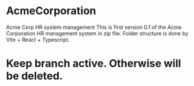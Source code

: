 # AcmeCorporation
Acme Corp HR system management 
This is first version 0.1 of the Acme Corporation HR management system in zip file. Folder structure is done by Vite + React + Typescript.

# Keep branch active. Otherwise will be deleted.
